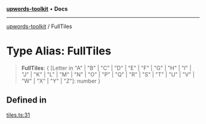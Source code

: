 [**upwords-toolkit**](../README.md) • **Docs**

***

[upwords-toolkit](../globals.md) / FullTiles

# Type Alias: FullTiles

> **FullTiles**: \{ \[Letter in "A" \| "B" \| "C" \| "D" \| "E" \| "F" \| "G" \| "H" \| "I" \| "J" \| "K" \| "L" \| "M" \| "N" \| "O" \| "P" \| "Q" \| "R" \| "S" \| "T" \| "U" \| "V" \| "W" \| "X" \| "Y" \| "Z"\]: number \}

## Defined in

[tiles.ts:31](https://github.com/PossibilityZero/upwords-toolkit/blob/2744cc267ac0331cbdb84fe8b6ecb1e227425c44/src/tiles.ts#L31)
